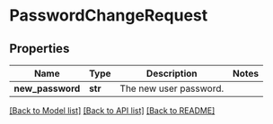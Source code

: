 # PasswordChangeRequest

## Properties
Name | Type | Description | Notes
------------ | ------------- | ------------- | -------------
**new_password** | **str** | The new user password. | 

[[Back to Model list]](../README.md#documentation-for-models) [[Back to API list]](../README.md#documentation-for-api-endpoints) [[Back to README]](../README.md)

